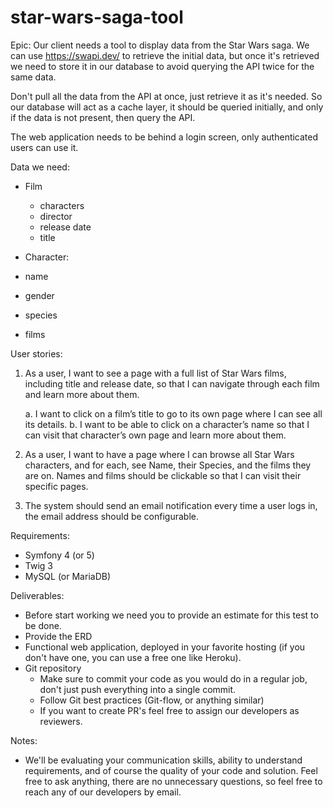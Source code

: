 # star-wars-saga-tool

Epic:
Our client needs a tool to display data from the Star Wars saga.
We can use https://swapi.dev/ to retrieve the initial data, but once it's retrieved we need to store it in our database
to avoid querying the API twice for the same data.

Don't pull all the data from the API at once, just retrieve it as it's needed. So our database will act as a cache layer,
it should be queried initially, and only if the data is not present, then query the API.

The web application needs to be behind a login screen, only authenticated users can use it.

Data we need:
- Film
    - characters
    - director
    - release date
    - title

- Character:
- name
- gender
- species
- films

User stories:

1.  As a user, I want to see a page with a full list of Star Wars films, including title and release date, so that I can
    navigate through each film and learn more about them.
    
    a. I want to click on a film’s title to go to its own page where I can see all its details.
    b. I want to be able to click on a character’s name so that I can visit that character’s own page and learn more about them.

2.  As a user, I want to have a page where I can browse all Star Wars characters, and for each, see Name, their Species,
    and the films they are on. Names and films should be clickable so that I can visit their specific pages.

3. The system should send an email notification every time a user logs in, the email address should be configurable.

Requirements:

- Symfony 4 (or 5)
- Twig 3
- MySQL (or MariaDB)

Deliverables:

- Before start working we need you to provide an estimate for this test to be done.
- Provide the ERD
- Functional web application, deployed in your favorite hosting (if you don't have one, you can use a free one like Heroku).
- Git repository
    - Make sure to commit your code as you would do in a regular job, don't just push everything into a single commit.
    - Follow Git best practices (Git-flow, or anything similar)
    - If you want to create PR's feel free to assign our developers as reviewers.

Notes:
- We'll be evaluating your communication skills, ability to understand requirements, and of course the quality
  of your code and solution. Feel free to ask anything, there are no unnecessary questions, so feel free to reach any of our
  developers by email.
